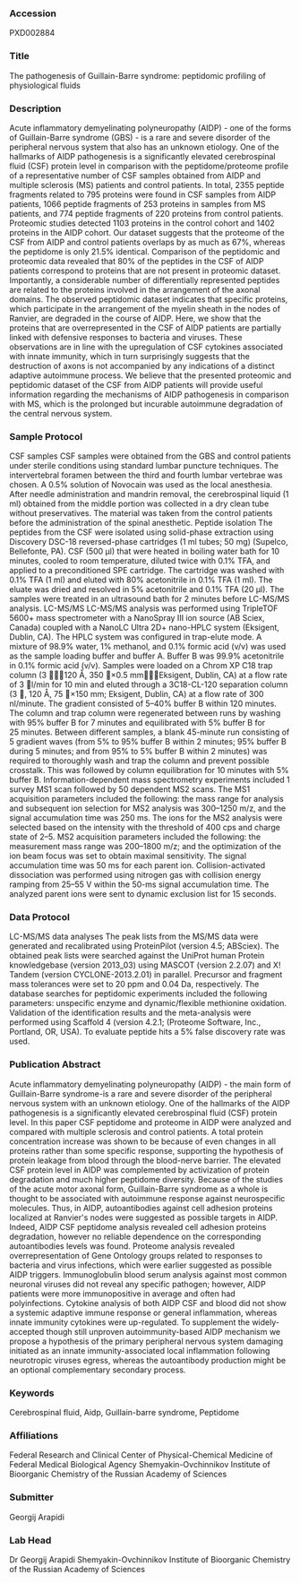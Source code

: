 ### Accession
PXD002884

### Title
The pathogenesis of Guillain-Barre syndrome: peptidomic profiling of physiological fluids

### Description
Acute inflammatory demyelinating polyneuropathy (AIDP) - one of the forms of Guillain-Barre syndrome (GBS) - is a rare and severe disorder of the peripheral nervous system that also has an unknown etiology. One of the hallmarks of AIDP pathogenesis is a significantly elevated cerebrospinal fluid (CSF) protein level in comparison with the peptidome/proteome profile of a representative number of CSF samples obtained from AIDP and multiple sclerosis (MS) patients and control patients. In total, 2355 peptide fragments related to 795 proteins were found in CSF samples from AIDP patients, 1066 peptide fragments of 253 proteins in samples from MS patients, and 774 peptide fragments of 220 proteins from control patients. Proteomic studies detected 1103 proteins in the control cohort and 1402 proteins in the AIDP cohort. Our dataset suggests that the proteome of the CSF from AIDP and control patients overlaps by as much as 67%, whereas the peptidome is only 21.5% identical. Comparison of the peptidomic and proteomic data revealed that 80% of the peptides in the CSF of AIDP patients correspond to proteins that are not present in proteomic dataset. Importantly, a considerable number of differentially represented peptides are related to the proteins involved in the arrangement of the axonal domains. The observed peptidomic dataset indicates that specific proteins, which participate in the arrangement of the myelin sheath in the nodes of Ranvier, are degraded in the course of AIDP.  Here, we show that the proteins that are overrepresented in the CSF of AIDP patients are partially linked with defensive responses to bacteria and viruses. These observations are in line with the upregulation of CSF cytokines associated with innate immunity, which in turn surprisingly suggests that the destruction of axons is not accompanied by any indications of a distinct adaptive autoimmune process. We believe that the presented proteomic and peptidomic dataset of the CSF from AIDP patients will provide useful information regarding the mechanisms of AIDP pathogenesis in comparison with MS, which is the prolonged but incurable autoimmune degradation of the central nervous system.

### Sample Protocol
CSF samples CSF samples were obtained from the GBS and control patients under sterile conditions using standard lumbar puncture techniques. The intervertebral foramen between the third and fourth lumbar vertebrae was chosen. A 0.5% solution of Novocain was used as the local anesthesia. After needle administration and mandrin removal, the cerebrospinal liquid (1 ml) obtained from the middle portion was collected in a dry clean tube without preservatives. The material was taken from the control patients before the administration of the spinal anesthetic. Peptide isolation The peptides from the CSF were isolated using solid-phase extraction using Discovery DSC-18 reversed-phase cartridges (1 ml tubes; 50 mg) (Supelco, Bellefonte, PA). CSF (500 µl) that were heated in boiling water bath for 10 minutes, cooled to room temperature, diluted twice with 0.1% TFA, and applied to a preconditioned SPE cartridge. The cartridge was washed with 0.1% TFA (1 ml) and eluted with 80% acetonitrile in 0.1% TFA (1 ml). The eluate was dried and resolved in 5% acetonitrile and 0.1% TFA (20 µl). The samples were treated in an ultrasound bath for 2 minutes before LC-MS/MS analysis. LC-MS/MS LC-MS/MS analysis was performed using TripleTOF 5600+ mass spectrometer with a NanoSpray III ion source (AB Sciex, Canada) coupled with a NanoLC Ultra 2D+ nano-HPLC system (Eksigent, Dublin, CA). The HPLC system was configured in trap-elute mode. A mixture of 98.9% water, 1% methanol, and 0.1% formic acid (v/v) was used as the sample loading buffer and buffer A. Buffer B was 99.9% acetonitrile in 0.1% formic acid (v/v). Samples were loaded on a Chrom XP C18 trap column (3 120 Å, 350 ×0.5 mmEksigent, Dublin, CA) at a flow rate of 3 l/min for 10 min and eluted through a 3C18-CL-120 separation column (3 , 120 Å, 75 ×150 mm; Eksigent, Dublin, CA) at a flow rate of 300 nl/minute. The gradient consisted of 5–40% buffer B within 120 minutes. The column and trap column were regenerated between runs by washing with 95% buffer B for 7 minutes and equilibrated with 5% buffer B for 25 minutes. Between different samples, a blank 45-minute run consisting of 5 gradient waves (from 5% to 95% buffer B within 2 minutes; 95% buffer B during 5 minutes; and from 95% to 5% buffer B within 2 minutes) was required to thoroughly wash and trap the column and prevent possible crosstalk. This was followed by column equilibration for 10 minutes with 5% buffer B. Information-dependent mass spectrometry experiments included 1 survey MS1 scan followed by 50 dependent MS2 scans. The MS1 acquisition parameters included the following: the mass range for analysis and subsequent ion selection for MS2 analysis was 300–1250 m/z, and the signal accumulation time was 250 ms. The ions for the MS2 analysis were selected based on the intensity with the threshold of 400 cps and charge state of 2–5. MS2 acquisition parameters included the following: the measurement mass range was 200–1800 m/z; and the optimization of the ion beam focus was set to obtain maximal sensitivity. The signal accumulation time was 50 ms for each parent ion. Collision-activated dissociation was performed using nitrogen gas with collision energy ramping from 25–55 V within the 50-ms signal accumulation time. The analyzed parent ions were sent to dynamic exclusion list for 15 seconds.

### Data Protocol
LC-MS/MS data analyses The peak lists from the MS/MS data were generated and recalibrated using ProteinPilot (version 4.5; ABSciex). The obtained peak lists were searched against the UniProt human Protein knowledgebase (version 2013_03) using MASCOT (version 2.2.07) and X! Tandem (version CYCLONE-2013.2.01) in parallel. Precursor and fragment mass tolerances were set to 20 ppm and 0.04 Da, respectively. The database searches for peptidomic experiments included the following parameters: unspecific enzyme and dynamic/flexible methionine oxidation. Validation of the identification results and the meta-analysis were performed using Scaffold 4 (version 4.2.1; (Proteome Software, Inc., Portland, OR, USA). To evaluate peptide hits a 5% false discovery rate was used.

### Publication Abstract
Acute inflammatory demyelinating polyneuropathy (AIDP) - the main form of Guillain-Barre syndrome-is a rare and severe disorder of the peripheral nervous system with an unknown etiology. One of the hallmarks of the AIDP pathogenesis is a significantly elevated cerebrospinal fluid (CSF) protein level. In this paper CSF peptidome and proteome in AIDP were analyzed and compared with multiple sclerosis and control patients. A total protein concentration increase was shown to be because of even changes in all proteins rather than some specific response, supporting the hypothesis of protein leakage from blood through the blood-nerve barrier. The elevated CSF protein level in AIDP was complemented by activization of protein degradation and much higher peptidome diversity. Because of the studies of the acute motor axonal form, Guillain-Barre syndrome as a whole is thought to be associated with autoimmune response against neurospecific molecules. Thus, in AIDP, autoantibodies against cell adhesion proteins localized at Ranvier's nodes were suggested as possible targets in AIDP. Indeed, AIDP CSF peptidome analysis revealed cell adhesion proteins degradation, however no reliable dependence on the corresponding autoantibodies levels was found. Proteome analysis revealed overrepresentation of Gene Ontology groups related to responses to bacteria and virus infections, which were earlier suggested as possible AIDP triggers. Immunoglobulin blood serum analysis against most common neuronal viruses did not reveal any specific pathogen; however, AIDP patients were more immunopositive in average and often had polyinfections. Cytokine analysis of both AIDP CSF and blood did not show a systemic adaptive immune response or general inflammation, whereas innate immunity cytokines were up-regulated. To supplement the widely-accepted though still unproven autoimmunity-based AIDP mechanism we propose a hypothesis of the primary peripheral nervous system damaging initiated as an innate immunity-associated local inflammation following neurotropic viruses egress, whereas the autoantibody production might be an optional complementary secondary process.

### Keywords
Cerebrospinal fluid, Aidp, Guillain-barre syndrome, Peptidome

### Affiliations
Federal Research and Clinical Center of Physical-Chemical Medicine of Federal Medical Biological Agency
Shemyakin-Ovchinnikov Institute of Bioorganic Chemistry of the Russian Academy of Sciences

### Submitter
Georgij Arapidi

### Lab Head
Dr Georgij Arapidi
Shemyakin-Ovchinnikov Institute of Bioorganic Chemistry of the Russian Academy of Sciences


